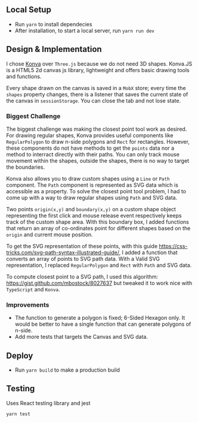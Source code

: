 ## Local Setup 

- Run `yarn` to install dependecies
- After installation, to start a local server, run `yarn run dev` 

## Design & Implementation

I chose [Konva](https://konvajs.org/) over `Three.js` because we do not need 3D shapes. Konva.JS is a HTML5 2d canvas js library, lightweight and offers basic drawing tools and functions.

Every shape drawn on the canvas is saved in a `MobX` store; every time the `shapes` property changes, there is a listener that saves the current state of the canvas in `sessionStorage`. You can close the tab and not lose state.

### Biggest Challenge

The biggest challenge was making the closest point tool work as desired. For drawing regular shapes, Konva provides useful components like `RegularPolygon` to draw n-side polygons and `Rect` for rectangles. However, these components do not have methods to get the `points` data nor a method to interract directly with their paths. You can only track mouse movement within the shapes, outside the shapes, there is no way to target the boundaries.

Konva also allows you to draw custom shapes using a `Line` or `Path` component. The `Path` component is represented as SVG data which is accessible as a property. To solve the closest point tool problem, I had to come up with a way to draw regular shapes using `Path` and SVG data. 

Two points `origin(x,y)` and `boundary(x,y)` on a custom shape object representing the first click and mouse release event respectively keeps track of the custom shape area. With this boundary box, I added functions that return an array of co-ordinates point for different shapes based on the `origin` and current mouse position.

To get the SVG representation of these points, with this guide https://css-tricks.com/svg-path-syntax-illustrated-guide/, I added a function that converts an array of points to SVG path data. With a Valid SVG representation, I replaced `RegularPolygon` and `Rect` with `Path` and SVG data.

To compute closest point to a SVG path, I used this algorithm: https://gist.github.com/mbostock/8027637 but tweaked it to work nice with `TypeScript` and `Konva`.

### Improvements

- The function to generate a polygon is fixed; 6-Sided Hexagon only. It would be better to have a single function that can generate polygons of n-side.
- Add more tests that targets the Canvas and SVG data.

## Deploy 
- Run `yarn build` to make a production build

## Testing 
Uses React testing library and jest

`yarn test`

